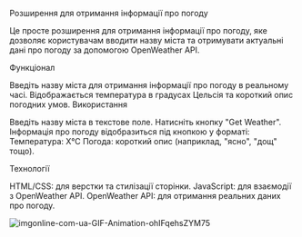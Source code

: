 Розширення для отримання інформації про погоду

Це просте розширення для отримання інформації про погоду, яке дозволяє користувачам вводити назву міста та отримувати актуальні дані про погоду за допомогою OpenWeather API.

Функціонал


Введіть назву міста для отримання інформації про погоду в реальному часі.
Відображається температура в градусах Цельсія та короткий опис погодних умов.
Використання

Введіть назву міста в текстове поле.
Натисніть кнопку "Get Weather".
Інформація про погоду відобразиться під кнопкою у форматі:
Температура: X°C
Погода: короткий опис (наприклад, "ясно", "дощ" тощо).

Технології

HTML/CSS: для верстки та стилізації сторінки.
JavaScript: для взаємодії з OpenWeather API.
OpenWeather API: для отримання реальних даних про погоду.

![imgonline-com-ua-GIF-Animation-ohIFqehsZYM75](https://github.com/user-attachments/assets/9a3e5d86-9343-456c-a8c1-100186af3125)
